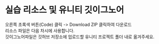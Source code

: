 # 실습 리소스 및 유니티 깃이그노어
오른쪽 초록색 버튼(Code) 클릭 -> Download ZIP 클릭하여 다운로드
<br/>리소스 파일은 다음 차시에 사용합니다.
<br/>깃이그노어파일은 깃허브 저장소에 업로드할 유니티 프로젝트 폴더 내로 옮겨주세요.
